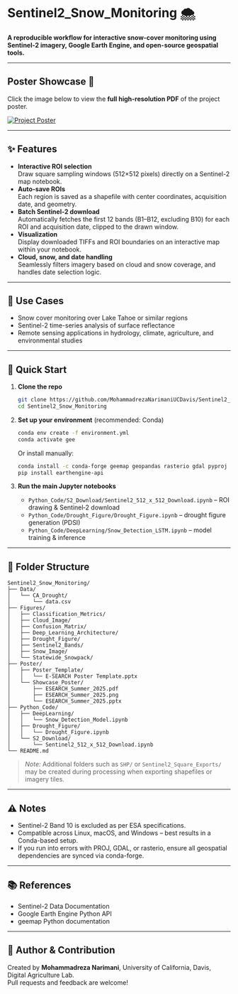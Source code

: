 # Sentinel2_Snow_Monitoring 🌨️

**A reproducible workflow for interactive snow-cover monitoring using Sentinel-2 imagery, Google Earth Engine, and open-source geospatial tools.**

---

## Poster Showcase 🎯

Click the image below to view the **full high-resolution PDF** of the project poster.

[![Project Poster](https://github.com/MohammadrezaNarimaniUCDavis/Sentinel2_Snow_Monitoring/blob/main/Poster/Showcase_Poster/ESEARCH_Summer_2025.png)](https://github.com/MohammadrezaNarimaniUCDavis/Sentinel2_Snow_Monitoring/blob/main/Poster/Showcase_Poster/ESEARCH_Summer_2025.pdf)

---

## ✨ Features

- **Interactive ROI selection**  
  Draw square sampling windows (512×512 pixels) directly on a Sentinel-2 map notebook.
- **Auto-save ROIs**  
  Each region is saved as a shapefile with center coordinates, acquisition date, and geometry.
- **Batch Sentinel-2 download**  
  Automatically fetches the first 12 bands (B1–B12, excluding B10) for each ROI and acquisition date, clipped to the drawn window.
- **Visualization**  
  Display downloaded TIFFs and ROI boundaries on an interactive map within your notebook.
- **Cloud, snow, and date handling**  
  Seamlessly filters imagery based on cloud and snow coverage, and handles date selection logic.

---

## 🧭 Use Cases

- Snow cover monitoring over Lake Tahoe or similar regions  
- Sentinel-2 time-series analysis of surface reflectance  
- Remote sensing applications in hydrology, climate, agriculture, and environmental studies

---

## 🚀 Quick Start

1. **Clone the repo**  
   ```bash
   git clone https://github.com/MohammadrezaNarimaniUCDavis/Sentinel2_Snow_Monitoring.git
   cd Sentinel2_Snow_Monitoring
   ```

2. **Set up your environment** (recommended: Conda)  
   ```bash
   conda env create -f environment.yml
   conda activate gee
   ```
   Or install manually:  
   ```bash
   conda install -c conda-forge geemap geopandas rasterio gdal pyproj shapely fiona localtileserver
   pip install earthengine-api
   ```

3. **Run the main Jupyter notebooks**  
   - `Python_Code/S2_Download/Sentinel2_512_x_512_Download.ipynb` – ROI drawing & Sentinel‑2 download  
   - `Python_Code/Drought_Figure/Drought_Figure.ipynb` – drought figure generation (PDSI)  
   - `Python_Code/DeepLearning/Snow_Detection_LSTM.ipynb` – model training & inference

---

## 📁 Folder Structure

```
Sentinel2_Snow_Monitoring/
├── Data/
│   └── CA_Drought/
│       └── data.csv
├── Figures/
│   ├── Classification_Metrics/
│   ├── Cloud_Image/
│   ├── Confusion_Matrix/
│   ├── Deep_Learning_Architecture/
│   ├── Drought_Figure/
│   ├── Sentinel2_Bands/
│   ├── Snow_Image/
│   └── Statewide_Snowpack/
├── Poster/
│   ├── Poster_Template/
│   │   └── E-SEARCH Poster Template.pptx
│   └── Showcase_Poster/
│       ├── ESEARCH_Summer_2025.pdf
│       ├── ESEARCH_Summer_2025.png
│       └── ESEARCH_Summer_2025.pptx
├── Python_Code/
│   ├── DeepLearning/
│   │   └── Snow_Detection_Model.ipynb
│   ├── Drought_Figure/
│   │   └── Drought_Figure.ipynb
│   └── S2_Download/
│       └── Sentinel2_512_x_512_Download.ipynb
└── README.md
```

> _Note:_ Additional folders such as `SHP/` or `Sentinel2_Square_Exports/` may be created during processing when exporting shapefiles or imagery tiles.

---

## ⚠️ Notes

- Sentinel-2 Band 10 is excluded as per ESA specifications.  
- Compatible across Linux, macOS, and Windows – best results in a Conda-based setup.  
- If you run into errors with PROJ, GDAL, or rasterio, ensure all geospatial dependencies are synced via conda-forge.

---

## 📚 References

- Sentinel-2 Data Documentation  
- Google Earth Engine Python API  
- geemap Python documentation  

---

## 👤 Author & Contribution

Created by **Mohammadreza Narimani**, University of California, Davis, Digital Agriculture Lab.  
Pull requests and feedback are welcome!
